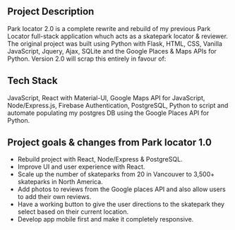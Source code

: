 ## Project Description

Park locator 2.0 is a complete rewrite and rebuild of my previous Park Locator full-stack application whuch acts as a skatepark locator & reviewer. The original project was built using Python with Flask, HTML, CSS, Vanilla JavaScript, Jquery, Ajax, SQLite and the Google Places & Maps APIs for Python. Version 2.0 will scrap this entirely in favour of:

## Tech Stack 
JavaScript, React with Material-UI, Google Maps API for JavaScript, Node/Express.js, Firebase Authentication, PostgreSQL, Python to script and automate populating my postgres DB using the Google Places API for Python.

## Project goals & changes from Park locator 1.0
- Rebuild project with React, Node/Express & PostgreSQL.
- Improve UI and user experience with React.
- Scale up the number of skateparks from 20 in Vancouver to 3,500+ skateparks in North America.
- Add photos to reviews from the Google places API and also allow users to add their own reviews.
- Have a working button to give the user directions to the skatepark they select based on their current location. 
- Develop app mobile first and make it completely responsive.